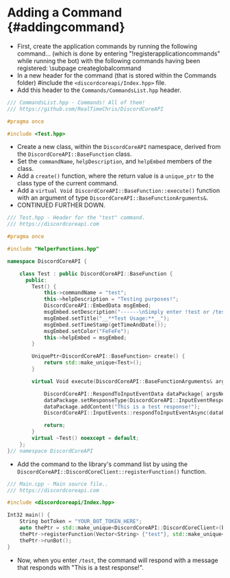 Adding a Command {#addingcommand}
============
- First, create the application commands by running the following command... (which is done by entering "!registerapplicationcommands" while running the bot) with the following commands having been registered: \subpage createglobalcommand
- In a new header for the command (that is stored within the Commands folder) \#include the `<discordcoreapi/Index.hpp>` file.
- Add this header to the `Commands/CommandsList.hpp` header.
```cpp
/// CommandsList.hpp - Commands! All of them!
/// https://github.com/RealTimeChris/DiscordCoreAPI

#pragma once

#include <Test.hpp>

```
- Create a new class, within the `DiscordCoreAPI` namespace, derived from the `DiscordCoreAPI::BaseFunction` class.
- Set the `commandName`, `helpDescription`, and `helpEmbed` members of the class.
- Add a `create()` function, where the return value is a `unique_ptr` to the class type of the current command.
- Add a `virtual Void DiscordCoreAPI::BaseFunction::execute()` function with an argument of type `DiscordCoreAPI::BaseFunctionArguments&`.
- CONTINUED FURTHER DOWN.

```cpp
/// Test.hpp - Header for the "test" command.
/// https://discordcoreapi.com

#pragma once

#include "HelperFunctions.hpp"

namespace DiscordCoreAPI {

	class Test : public DiscordCoreAPI::BaseFunction {
	  public:
		Test() {
			this->commandName = "test";
			this->helpDescription = "Testing purposes!";
			DiscordCoreAPI::EmbedData msgEmbed;
			msgEmbed.setDescription("------\nSimply enter !test or /test!\n------");
			msgEmbed.setTitle("__**Test Usage:**__");
			msgEmbed.setTimeStamp(getTimeAndDate());
			msgEmbed.setColor("FeFeFe");
			this->helpEmbed = msgEmbed;
		}

		UniquePtr<DiscordCoreAPI::BaseFunction> create() {
			return std::make_unique<Test>();
		}

		virtual Void execute(DiscordCoreAPI::BaseFunctionArguments& argsNew) {

			DiscordCoreAPI::RespondToInputEventData dataPackage{ argsNew.eventData };
			dataPackage.setResponseType(DiscordCoreAPI::InputEventResponseType::Interaction_Response);
			dataPackage.addContent("This is a test response!");
			DiscordCoreAPI::InputEvents::respondToInputEventAsync(dataPackage).get();

			return;
		}
		virtual ~Test() noexcept = default;
	};
}// namespace DiscordCoreAPI
```

- Add the command to the library's command list by using the `DiscordCoreAPI::DiscordCoreClient::registerFunction()` function.

```cpp
/// Main.cpp - Main source file..
/// https://discordcoreapi.com

#include <discordcoreapi/Index.hpp>

Int32 main() {
	String botToken = "YOUR_BOT_TOKEN_HERE";
	auto thePtr = std::make_unique<DiscordCoreAPI::DiscordCoreClient>(botToken);
	thePtr->registerFunction(Vector<String> {"test"}, std::make_unique<DiscordCoreAPI::Test>());
	thePtr->runBot();
}
```
- Now, when you enter `/test`, the command will respond with a message that responds with "This is a test response!".
